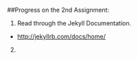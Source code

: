 ##Progress on the 2nd Assignment:

1. Read through the Jekyll Documentation.
  * http://jekyllrb.com/docs/home/

2.
